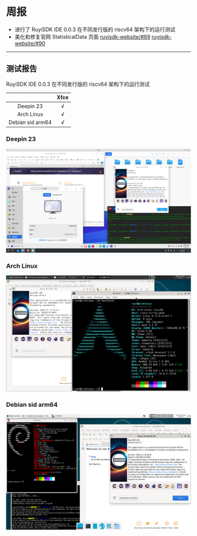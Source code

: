 # 周报

- 进行了 RuyiSDK IDE 0.0.3 在不同发行版的 riscv64 架构下的运行测试
- 美化和修复官网 StatisticalData 页面 [ruyisdk-website/#89](https://github.com/ruyisdk/ruyisdk-website/pull/89) [ruyisdk-website/#90](https://github.com/ruyisdk/ruyisdk-website/pull/90)

---

## 测试报告

RuyiSDK IDE 0.0.3 在不同发行版的 riscv64 架构下的运行测试

|                  | Xfce |
| :--------------: | :--: |
|    Deepin 23     |  √   |
|    Arch Linux    |  √   |
| Debian sid arm64 |  √   |

### Deepin 23

![](images/deepin-xfce.png)

### Arch Linux

![](images/arch-xfce.png)

### Debian sid arm64

![](images/debian-xfce-arm64.png)
